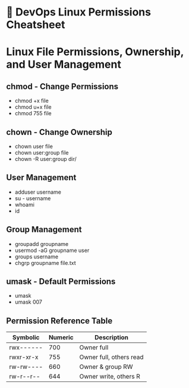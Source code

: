 # 📝 DevOps Linux Permissions Cheatsheet
# Linux File Permissions, Ownership, and User Management

## chmod - Change Permissions
- chmod +x file
- chmod u+x file
- chmod 755 file

## chown - Change Ownership
- chown user file
- chown user:group file
- chown -R user:group dir/

## User Management
- adduser username
- su - username
- whoami
- id

## Group Management
- groupadd groupname
- usermod -aG groupname user
- groups username
- chgrp groupname file.txt

## umask - Default Permissions
- umask
- umask 007

## Permission Reference Table

| Symbolic | Numeric | Description             |
|----------|---------|-------------------------|
| rwx------ | 700     | Owner full              |
| rwxr-xr-x | 755     | Owner full, others read |
| rw-rw---- | 660     | Owner & group RW        |
| rw-r--r-- | 644     | Owner write, others R   |

